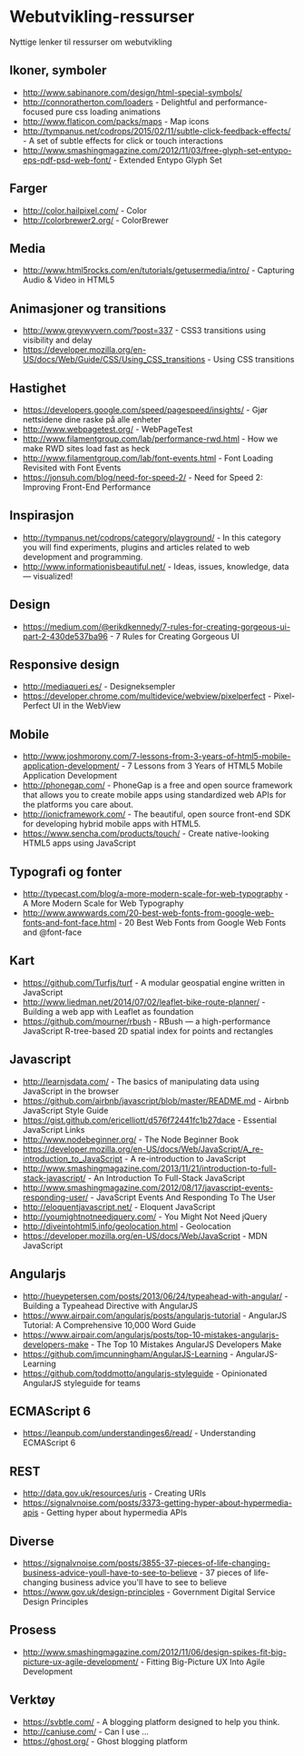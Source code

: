 # Webutvikling-ressurser
Nyttige lenker til ressurser om webutvikling

## Ikoner, symboler

* http://www.sabinanore.com/design/html-special-symbols/
* http://connoratherton.com/loaders - Delightful and performance-focused pure css loading animations
* http://www.flaticon.com/packs/maps - Map icons
* http://tympanus.net/codrops/2015/02/11/subtle-click-feedback-effects/ - A set of subtle effects for click or touch interactions
* http://www.smashingmagazine.com/2012/11/03/free-glyph-set-entypo-eps-pdf-psd-web-font/ - Extended Entypo Glyph Set


## Farger

* http://color.hailpixel.com/ - Color
* http://colorbrewer2.org/ - ColorBrewer

## Media

* http://www.html5rocks.com/en/tutorials/getusermedia/intro/ - Capturing Audio & Video in HTML5


## Animasjoner og transitions

* http://www.greywyvern.com/?post=337 - CSS3 transitions using visibility and delay
* https://developer.mozilla.org/en-US/docs/Web/Guide/CSS/Using_CSS_transitions - Using CSS transitions


## Hastighet

* https://developers.google.com/speed/pagespeed/insights/ - Gjør nettsidene dine raske på alle enheter
* http://www.webpagetest.org/ - WebPageTest
* http://www.filamentgroup.com/lab/performance-rwd.html - How we make RWD sites load fast as heck
* http://www.filamentgroup.com/lab/font-events.html - Font Loading Revisited with Font Events
* https://jonsuh.com/blog/need-for-speed-2/ - Need for Speed 2: Improving Front-End Performance

## Inspirasjon

* http://tympanus.net/codrops/category/playground/ - In this category you will find experiments, plugins and articles related to web development and programming.
* http://www.informationisbeautiful.net/ - Ideas, issues, knowledge, data — visualized!


## Design

* https://medium.com/@erikdkennedy/7-rules-for-creating-gorgeous-ui-part-2-430de537ba96 - 7 Rules for Creating Gorgeous UI


## Responsive design

* http://mediaqueri.es/ - Designeksempler
* https://developer.chrome.com/multidevice/webview/pixelperfect - Pixel-Perfect UI in the WebView


## Mobile

* http://www.joshmorony.com/7-lessons-from-3-years-of-html5-mobile-application-development/ - 7 Lessons from 3 Years of HTML5 Mobile Application Development
* http://phonegap.com/ - PhoneGap is a free and open source framework that allows you to create mobile apps using standardized web APIs for the platforms you care about.
* http://ionicframework.com/ - The beautiful, open source front-end SDK for developing hybrid mobile apps with HTML5.
* https://www.sencha.com/products/touch/ - Create native-looking HTML5 apps using JavaScript

## Typografi og fonter

* http://typecast.com/blog/a-more-modern-scale-for-web-typography - A More Modern Scale for Web Typography
* http://www.awwwards.com/20-best-web-fonts-from-google-web-fonts-and-font-face.html - 20 Best Web Fonts from Google Web Fonts and @font-face

## Kart

* https://github.com/Turfjs/turf - A modular geospatial engine written in JavaScript
* http://www.liedman.net/2014/07/02/leaflet-bike-route-planner/ - Building a web app with Leaflet as foundation
* https://github.com/mourner/rbush - RBush — a high-performance JavaScript R-tree-based 2D spatial index for points and rectangles

## Javascript

* http://learnjsdata.com/ - The basics of manipulating data using JavaScript in the browser
* https://github.com/airbnb/javascript/blob/master/README.md - Airbnb JavaScript Style Guide
* https://gist.github.com/ericelliott/d576f72441fc1b27dace - Essential JavaScript Links
* http://www.nodebeginner.org/ - The Node Beginner Book
* https://developer.mozilla.org/en-US/docs/Web/JavaScript/A_re-introduction_to_JavaScript - A re-introduction to JavaScript
* http://www.smashingmagazine.com/2013/11/21/introduction-to-full-stack-javascript/ - An Introduction To Full-Stack JavaScript
* http://www.smashingmagazine.com/2012/08/17/javascript-events-responding-user/ - JavaScript Events And Responding To The User
* http://eloquentjavascript.net/ - Eloquent JavaScript
* http://youmightnotneedjquery.com/ - You Might Not Need jQuery
* http://diveintohtml5.info/geolocation.html - Geolocation
* https://developer.mozilla.org/en-US/docs/Web/JavaScript - MDN JavaScript

## Angularjs

* http://hueypetersen.com/posts/2013/06/24/typeahead-with-angular/ - Building a Typeahead Directive with AngularJS
* https://www.airpair.com/angularjs/posts/angularjs-tutorial - AngularJS Tutorial: A Comprehensive 10,000 Word Guide
* https://www.airpair.com/angularjs/posts/top-10-mistakes-angularjs-developers-make - The Top 10 Mistakes AngularJS Developers Make
* https://github.com/jmcunningham/AngularJS-Learning - AngularJS-Learning
* https://github.com/toddmotto/angularjs-styleguide - Opinionated AngularJS styleguide for teams

## ECMAScript 6

* https://leanpub.com/understandinges6/read/ - Understanding ECMAScript 6

## REST

* http://data.gov.uk/resources/uris - Creating URIs
* https://signalvnoise.com/posts/3373-getting-hyper-about-hypermedia-apis - Getting hyper about hypermedia APIs

## Diverse

* https://signalvnoise.com/posts/3855-37-pieces-of-life-changing-business-advice-youll-have-to-see-to-believe - 37 pieces of life-changing business advice you'll have to see to believe
* https://www.gov.uk/design-principles - Government Digital Service Design Principles


## Prosess

* http://www.smashingmagazine.com/2012/11/06/design-spikes-fit-big-picture-ux-agile-development/ - Fitting Big-Picture UX Into Agile Development

## Verktøy

* https://svbtle.com/ - A blogging platform designed to help you think.
* http://caniuse.com/ - Can I use ...
* https://ghost.org/ - Ghost blogging platform

